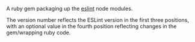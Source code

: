 A ruby gem packaging up the [eslint](http://eslint.org/) node modules.

The version number reflects the ESLint version in the first three
positions, with an optional value in the fourth position reflecting
changes in the gem/wrapping ruby code.